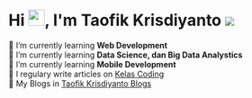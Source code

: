 # Hi <img src='https://github.com/taofikkhris/taofikkris/blob/main/assets/Hi.gif' width='29' height='29' />, I'm Taofik Krisdiyanto ![](https://visitor-badge.glitch.me/badge?page_id=taofikkris.taofikkris)
🌱 I’m currently learning **Web Development**<br />
🌱 I’m currently learning **Data Science, dan Big Data Analystics**<br />
🌱 I’m currently learning **Mobile Development**<br />
📝 I regulary write articles on [Kelas Coding](https://www.kelas-coding.blogspot.com/)<br />
📝 My Blogs in [Taofik Krisdiyanto Blogs](https://www.taofikkris.blogspot.com/)<br />

<!--💬 Ask me about **Blogger (Google)**<br />
<div style='text-align:center'>
    <a href="#" title="Stats">
        <img height=175 align="center" src="https://github-readme-stats.vercel.app/api?username=taofikkris&show_icons=true&count_private=true&theme=gotham">
    </a>
    <a href="#" title="Stats">
        <img height=175 align="center" src="https://github-readme-stats.vercel.app/api/top-langs/?username=taofikkris&title_color=2aa889&text_color=99d1ce&icon_color=2bbc8a&bg_color=0c1014&langs_count=10&layout=compact" />
    </a>
</div>-->

